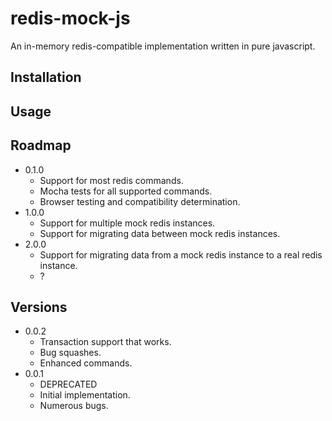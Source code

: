 # redis-mock-js
An in-memory redis-compatible implementation written in pure
javascript.

## Installation

## Usage

## Roadmap

* 0.1.0
  - Support for most redis commands.
  - Mocha tests for all supported commands.
  - Browser testing and compatibility determination.
* 1.0.0
  - Support for multiple mock redis instances.
  - Support for migrating data between mock redis instances.
* 2.0.0
  - Support for migrating data from a mock redis instance to a real
    redis instance.
  - ?

## Versions

* 0.0.2
  - Transaction support that works.
  - Bug squashes.
  - Enhanced commands.
* 0.0.1
  - DEPRECATED
  - Initial implementation.
  - Numerous bugs.
